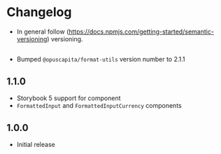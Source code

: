 # Changelog

* In general follow (https://docs.npmjs.com/getting-started/semantic-versioning) versioning.

## <next>
* Bumped `@opuscapita/format-utils` version number to 2.1.1

## 1.1.0
* Storybook 5 support for component
* `FormattedInput` and `FormattedInputCurrency` components

## 1.0.0
* Initial release
